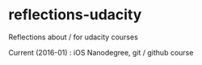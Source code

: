 # reflections-udacity
Reflections about / for udacity courses

Current (2016-01) : iOS Nanodegree, git / github course
